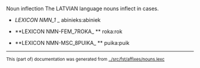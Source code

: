 Noun inflection
The LATVIAN language nouns inflect in cases.


 * _LEXICON NMN_1_ _ abinieks:abiniek






 * **LEXICON NMN-FEM_7ROKA_  ** roka:rok


 * **LEXICON NMN-MSC_8PUIKA_ ** puika:puik









* * *
<small>This (part of) documentation was generated from [../src/fst/affixes/nouns.lexc](http://github.com/giellalt/lang-lav/blob/main/../src/fst/affixes/nouns.lexc)</small>